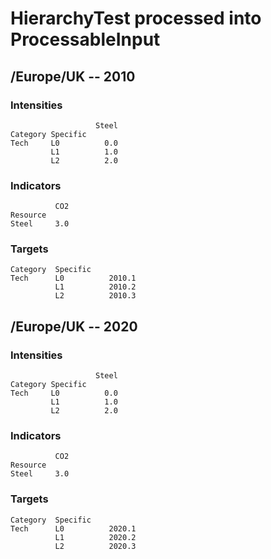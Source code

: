 # HierarchyTest processed into ProcessableInput

## /Europe/UK -- 2010
### Intensities
```
                   Steel
Category Specific       
Tech     L0          0.0
         L1          1.0
         L2          2.0
```

### Indicators
```
          CO2
Resource     
Steel     3.0
```

### Targets
```
Category  Specific
Tech      L0          2010.1
          L1          2010.2
          L2          2010.3
```

## /Europe/UK -- 2020
### Intensities
```
                   Steel
Category Specific       
Tech     L0          0.0
         L1          1.0
         L2          2.0
```

### Indicators
```
          CO2
Resource     
Steel     3.0
```

### Targets
```
Category  Specific
Tech      L0          2020.1
          L1          2020.2
          L2          2020.3
```
